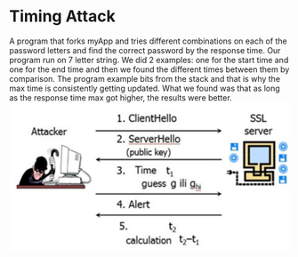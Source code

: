 <h1>Timing Attack</h1>
A program that forks myApp and tries different combinations on each of
the password letters and find the correct password by the response time.
Our program run on 7 letter string. 
We did 2 examples: one for the start time and one for the end time and then we found the different times between them by comparison. 
The program example bits from the stack and that is why the max time is consistently getting updated. 
What we found was that as long as the response time max got higher, the results were better.

<img src="./images/shcema.jpg" alt="Schema" title="Schema">